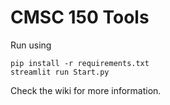 # CMSC 150 Tools
Run using
```
pip install -r requirements.txt
streamlit run Start.py
```

Check the wiki for more information.

